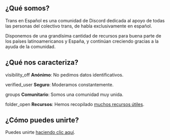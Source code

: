 ## ¿Qué somos?

Trans en Español es una comunidad de Discord dedicada al apoyo de todas las personas del colectivo trans, de habla exclusivamente en español.

Disponemos de una grandísima cantidad de recursos para buena parte de los países latinoamericanos y España, y continúan creciendo gracias a la ayuda de la comunidad.

## ¿Qué nos caracteriza?

<span class="material-symbols-outlined">visibility_off</span> **Anónimo**: No pedimos datos identificativos.

<span class="material-symbols-outlined">verified_user</span> **Seguro**: Moderamos constantemente.

<span class="material-symbols-outlined">groups</span> **Comunitario**: Somos una comunidad muy unida.

<span class="material-symbols-outlined">folder_open</span> **Recursos**: Hemos recopilado [muchos recursos útiles](https://recursos.transespdiscord.net/).

## ¿Cómo puedes unirte?

Puedes unirte [haciendo clic aquí](https://discord.gg/qUDesVm).
